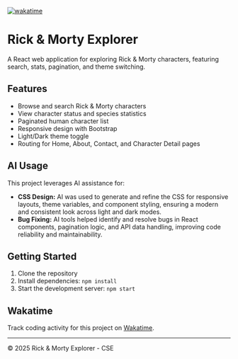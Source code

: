 [![wakatime](https://wakatime.com/badge/user/8bfb26b9-68d1-4472-aa67-061141229311/project/61dcccf9-91ce-4df8-a59c-dadd9e56bfb3.svg)](https://wakatime.com/badge/user/8bfb26b9-68d1-4472-aa67-061141229311/project/61dcccf9-91ce-4df8-a59c-dadd9e56bfb3)

# Rick & Morty Explorer

A React web application for exploring Rick & Morty characters, featuring search, stats, pagination, and theme switching.

## Features

- Browse and search Rick & Morty characters
- View character status and species statistics
- Paginated human character list
- Responsive design with Bootstrap
- Light/Dark theme toggle
- Routing for Home, About, Contact, and Character Detail pages

## AI Usage

This project leverages AI assistance for:

- **CSS Design:** AI was used to generate and refine the CSS for responsive layouts, theme variables, and component styling, ensuring a modern and consistent look across light and dark modes.
- **Bug Fixing:** AI tools helped identify and resolve bugs in React components, pagination logic, and API data handling, improving code reliability and maintainability.

## Getting Started

1. Clone the repository
2. Install dependencies: `npm install`
3. Start the development server: `npm start`

## Wakatime

Track coding activity for this project on [Wakatime](https://wakatime.com/@8bfb26b9-68d1-4472-aa67-061141229311/projects/ixoxpqwjlo?start=2025-07-06&end=2025-07-12).

---

&copy; 2025 Rick & Morty Explorer - CSE
